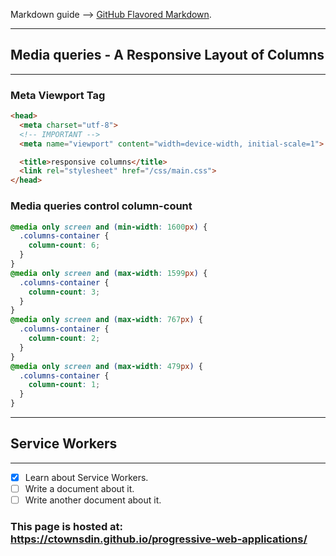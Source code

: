 Markdown guide --> [GitHub Flavored Markdown](https://guides.github.com/features/mastering-markdown/).

--------------------------------------------------
## Media queries - A Responsive Layout of Columns
--------------------------------------------------
   
### Meta Viewport Tag
```html
<head>
  <meta charset="utf-8">
  <!-- IMPORTANT -->
  <meta name="viewport" content="width=device-width, initial-scale=1">

  <title>responsive columns</title>
  <link rel="stylesheet" href="/css/main.css">
</head>
```
	
### Media queries control column-count
```css
@media only screen and (min-width: 1600px) {
  .columns-container {
    column-count: 6;
  }
}
@media only screen and (max-width: 1599px) {
  .columns-container {
    column-count: 3;
  }
}
@media only screen and (max-width: 767px) {
  .columns-container {
    column-count: 2;
  }
}
@media only screen and (max-width: 479px) {
  .columns-container {
    column-count: 1;
  }
}
```
   
--------------------------------------------------
## Service Workers
--------------------------------------------------
- [x] Learn about Service Workers.
- [ ] Write a document about it.
- [ ] Write another document about it.
   
### This page is hosted at: https://ctownsdin.github.io/progressive-web-applications/
   